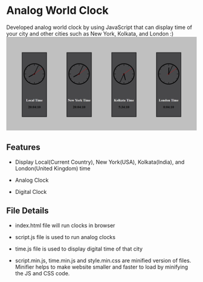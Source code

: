 # Analog World Clock
Developed analog world clock by using JavaScript that can display time of your city and other cities such as New York, Kolkata, and London :)  
![](https://github.com/HarshPatel270698/Analog-World-Clock/blob/master/Images/Screenshot.png "Screenshot of clocks")

## Features
- Display Local(Current Country), New York(USA), Kolkata(India), and London(United Kingdom) time

- Analog Clock

- Digital Clock

## File Details

+ index.html file will run clocks in browser

+ script.js file is used to run analog clocks

+ time.js file is used to display digital time of that city

+ script.min.js, time.min.js and style.min.css are minified version of files. Minifier helps to make website smaller and faster to load by minifying the JS and CSS code.
